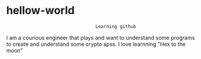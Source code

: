 # hellow-world


                                     Learning github
I am a courious engineer that plays and want to understand some programs to create and understand some crypto apss.
I love learnning   "Hex to the moon"

